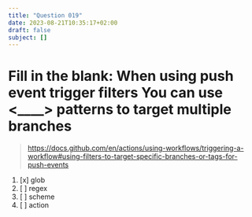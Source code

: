 ```yaml
---
title: "Question 019"
date: 2023-08-21T10:35:17+02:00
draft: false
subject: []
---
```


# **Fill in the blank**: When using push event trigger filters You can use <____> patterns to target multiple branches
> https://docs.github.com/en/actions/using-workflows/triggering-a-workflow#using-filters-to-target-specific-branches-or-tags-for-push-events
1. [x] glob
1. [ ] regex
1. [ ] scheme
1. [ ] action
